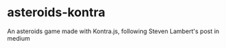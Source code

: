 # asteroids-kontra
An asteroids game made with Kontra.js, following Steven Lambert's post in medium
